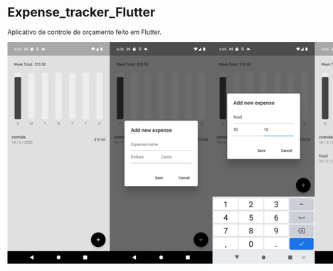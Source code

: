 # Expense_tracker_Flutter

Aplicativo de controle de orçamento feito em Flutter.

<div style="display: flex;">
<img src="https://github.com/ErnestoMoraes/Expense_tracker_Flutter/blob/main/lib/assets/Screenshot_1676829917.png" alt="Alt Text" width="250" height="500">
<img src="https://github.com/ErnestoMoraes/Expense_tracker_Flutter/blob/main/lib/assets/Screenshot_1676829929.png" alt="Alt Text" width="250" height="500">
<img src="https://github.com/ErnestoMoraes/Expense_tracker_Flutter/blob/main/lib/assets/Screenshot_1676829941.png" alt="Alt Text" width="250" height="500">
<img src="https://github.com/ErnestoMoraes/Expense_tracker_Flutter/blob/main/lib/assets/Screenshot_1676829944.png" alt="Alt Text" width="250" height="500">
</div>

